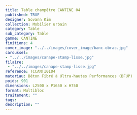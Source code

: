 ```yaml
---
title: Table champêtre CANTINE 04
published: TRUE
designer: Sovann Kim
collection: Mobilier urbain
category: Table
sub_category: Table
gamme: CANTINE
finitions: 4
cover_image: "../../images/cover_image/banc-obrac.jpg"
caroussel: 
- "../../images/canape-stamp-lisse.jpg"
filaire: 
 - "../../images/canape-stamp-lisse.jpg"
reference: TCCANTI0104
materiau: Béton Fibré à Ultra-hautes Performances (BFUP)
poids: 901
dimensions: L2500 x P1650 x H750
format: Multibloc
traitement: ""
tags: 
description: ""
---
```

